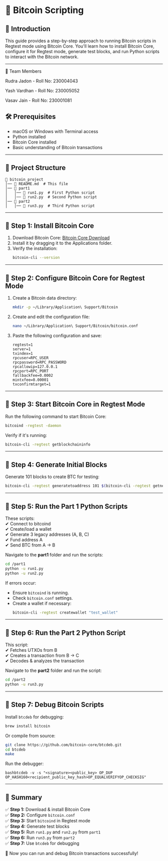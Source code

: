 # 🚀 Bitcoin Scripting

## 📌 Introduction
This guide provides a step-by-step approach to running Bitcoin scripts in Regtest mode using Bitcoin Core. You'll learn how to install Bitcoin Core, configure it for Regtest mode, generate test blocks, and run Python scripts to interact with the Bitcoin network.

---
👥 Team Members

Rudra Jadon - Roll No: 230004043

Yash Vardhan - Roll No: 230005052

Vasav Jain - Roll No: 230001081

## 🛠 Prerequisites
- macOS or Windows with Terminal access
- Python installed
- Bitcoin Core installed
- Basic understanding of Bitcoin transactions

---

## 📂 Project Structure
```
📁 bitcoin_project  
│── 📄 README.md  # This file  
│── 📁 part1  
│   │── 📄 run1.py  # First Python script  
│   │── 📄 run2.py  # Second Python script  
│── 📁 part2  
│   │── 📄 run3.py  # Third Python script  
```

---

## 🔹 Step 1: Install Bitcoin Core
1. Download Bitcoin Core: [Bitcoin Core Download](https://bitcoincore.org/en/download/)  
2. Install it by dragging it to the Applications folder.  
3. Verify the installation:  
   ```bash
   bitcoin-cli --version
   ```

---

## 🔹 Step 2: Configure Bitcoin Core for Regtest Mode
1. Create a Bitcoin data directory:  
   ```bash
   mkdir -p ~/Library/Application\ Support/Bitcoin
   ```
2. Create and edit the configuration file:  
   ```bash
   nano ~/Library/Application\ Support/Bitcoin/bitcoin.conf
   ```
3. Paste the following configuration and save:  
   ```
   regtest=1
   server=1
   txindex=1
   rpcuser=RPC_USER
   rpcpassword=RPC_PASSWORD
   rpcallowip=127.0.0.1
   rpcport=RPC_PORT
   fallbackfee=0.0002
   mintxfee=0.00001
   txconfirmtarget=1
   ```

---

## 🔹 Step 3: Start Bitcoin Core in Regtest Mode
Run the following command to start Bitcoin Core:  
```bash
bitcoind -regtest -daemon
```
Verify if it's running:  
```bash
bitcoin-cli -regtest getblockchaininfo
```

---

## 🔹 Step 4: Generate Initial Blocks
Generate 101 blocks to create BTC for testing:  
```bash
bitcoin-cli -regtest generatetoaddress 101 $(bitcoin-cli -regtest getnewaddress)
```

---

## 🔹 Step 5: Run the Part 1 Python Scripts
These scripts:  
✔ Connect to bitcoind  
✔ Create/load a wallet  
✔ Generate 3 legacy addresses (A, B, C)  
✔ Fund address A  
✔ Send BTC from A → B  

Navigate to the **part1** folder and run the scripts:  
```bash
cd /part1
python -u run1.py
python -u run2.py
```

If errors occur:  
- Ensure `bitcoind` is running.  
- Check `bitcoin.conf` settings.  
- Create a wallet if necessary:  
  ```bash
  bitcoin-cli -regtest createwallet "test_wallet"
  ```

---

## 🔹 Step 6: Run the Part 2 Python Script
This script:  
✔ Fetches UTXOs from B  
✔ Creates a transaction from B → C  
✔ Decodes & analyzes the transaction  

Navigate to the **part2** folder and run the script:  
```bash
cd /part2
python -u run3.py
```

---

## 🔹 Step 7: Debug Bitcoin Scripts
Install `btcdeb` for debugging:  
```bash
brew install bitcoin
```
Or compile from source:  
```bash
git clone https://github.com/bitcoin-core/btcdeb.git
cd btcdeb
make
```

Run the debugger:  
```
bashbtcdeb -v -s "<signature><public_key> OP_DUP OP_HASH160<recipient_public_key_hash>OP_EQUALVERIFYOP_CHECKSIG"
```

---

## 🎯 Summary
✅ **Step 1:** Download & install Bitcoin Core  
✅ **Step 2:** Configure `bitcoin.conf`  
✅ **Step 3:** Start `bitcoind` in Regtest mode  
✅ **Step 4:** Generate test blocks  
✅ **Step 5:** Run `run1.py` and `run2.py` from `part1`  
✅ **Step 6:** Run `run3.py` from `part2`  
✅ **Step 7:** Use `btcdeb` for debugging  

🚀 Now you can run and debug Bitcoin transactions successfully!
